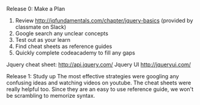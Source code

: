 Release 0: Make a Plan
1. Review http://jqfundamentals.com/chapter/jquery-basics (provided by classmate on Slack)
2. Google search any unclear concepts
3. Test out as your learn
4. Find cheat sheets as reference guides
5. Quickly complete codeacademy to fill any gaps

Jquery cheat sheet: http://api.jquery.com/
Jquery UI http://jqueryui.com/


Release 1: Study up
The most effective strategies were googling any confusing ideas and watching videos on youtube. The cheat sheets were really helpful too. Since they are an easy to use reference guide, we won't be scrambling to memorize syntax.